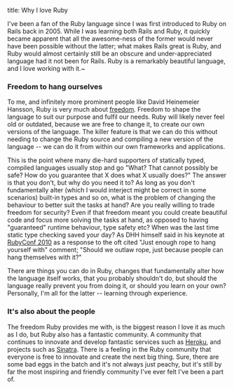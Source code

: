 title: Why I love Ruby


I've been a fan of the Ruby language since I was first introduced to Ruby on Rails back in 2005.
While I was learning both Rails and Ruby, it quickly became apparent that all the awesome-ness
of the former would never have been possible without the latter; what makes Rails great is Ruby,
and Ruby would almost certainly still be an obscure and under-appreciated language had it not
been for Rails. Ruby is a remarkably beautiful language, and I love working with it.~

### Freedom to hang ourselves
To me, and infinitely more prominent people like David Heinemeier Hansson, Ruby is very much about
[freedom](http://tekpub.com/conferences/rubyconf2010/dhh). Freedom to shape the language to suit
our purpose and fulfil our needs.
Ruby will likely never feel old or outdated, because we are free to change it, to create our
own versions of the language. The killer feature is that we can do this without needing to
change the Ruby source and compiling a new version of the language -- we can do it from within
our own frameworks and applications.

This is the point where many die-hard supporters of statically typed, compiled languages
usually stop and go "What? That cannot possibly be safe? How do you guarantee that X does what
X usually does?" The answer is that you don't, but why do you need it to? As long as you don't
fundamentally alter (which I would interject might be correct in some scenarios) built-in types
and so on, what is the problem of changing the behaviour to better suit the tasks at hand?
Are you really willing to trade freedom for security? Even if that freedom meant you could
create beautiful code and focus more solving the tasks at hand, as opposed to having
"guaranteed" runtime behaviour, type safety etc?
When was the last time static type checking saved your day? As DHH himself said in his keynote
at [RubyConf 2010](http://www.rubyconf.org/) as a response to the oft cited "Just enough rope to
hang yourself with" comment; "Should we outlaw rope, just because people can hang themselves
with it?"

There are things you can do in Ruby, changes that fundamentally alter how the language itself
works, that you probably shouldn't do, but should the language really prevent you from doing it,
or should you learn on your own? Personally, I'm all for the latter -- learning through
experience.

### It's also about the people
The freedom Ruby provides me with, is the biggest reason I love it as much as I do, but Ruby
also has a fantastic community. A community that continues to innovate and develop fantastic
services such as [Heroku](http://heroku.com/), and projects such as
[Sinatra](http://www.sinatrarb.com/). There is a feeling in the Ruby community that everyone is
free to innovate and create the next big thing. Sure, there are some bad eggs in the batch
and it's not always just peachy, but it's still by far the most inspiring and friendly
community I've ever felt I've been a part of.